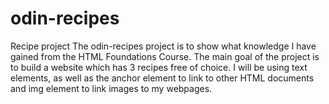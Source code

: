 # odin-recipes
Recipe project
The odin-recipes project is to show what knowledge I have gained from the HTML Foundations Course. The main goal of the project is to build a website which has 3 recipes free of choice.
I will be using text elements, as well as the anchor element to link to other HTML documents and img element to link images to my webpages.